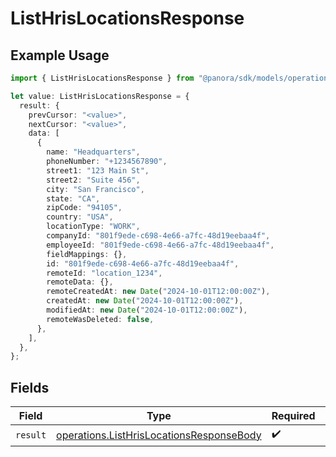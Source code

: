 # ListHrisLocationsResponse

## Example Usage

```typescript
import { ListHrisLocationsResponse } from "@panora/sdk/models/operations";

let value: ListHrisLocationsResponse = {
  result: {
    prevCursor: "<value>",
    nextCursor: "<value>",
    data: [
      {
        name: "Headquarters",
        phoneNumber: "+1234567890",
        street1: "123 Main St",
        street2: "Suite 456",
        city: "San Francisco",
        state: "CA",
        zipCode: "94105",
        country: "USA",
        locationType: "WORK",
        companyId: "801f9ede-c698-4e66-a7fc-48d19eebaa4f",
        employeeId: "801f9ede-c698-4e66-a7fc-48d19eebaa4f",
        fieldMappings: {},
        id: "801f9ede-c698-4e66-a7fc-48d19eebaa4f",
        remoteId: "location_1234",
        remoteData: {},
        remoteCreatedAt: new Date("2024-10-01T12:00:00Z"),
        createdAt: new Date("2024-10-01T12:00:00Z"),
        modifiedAt: new Date("2024-10-01T12:00:00Z"),
        remoteWasDeleted: false,
      },
    ],
  },
};
```

## Fields

| Field                                                                                                | Type                                                                                                 | Required                                                                                             | Description                                                                                          |
| ---------------------------------------------------------------------------------------------------- | ---------------------------------------------------------------------------------------------------- | ---------------------------------------------------------------------------------------------------- | ---------------------------------------------------------------------------------------------------- |
| `result`                                                                                             | [operations.ListHrisLocationsResponseBody](../../models/operations/listhrislocationsresponsebody.md) | :heavy_check_mark:                                                                                   | N/A                                                                                                  |